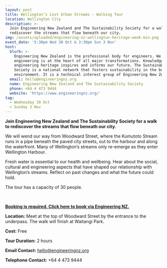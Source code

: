 ```yaml
---
layout: post
title: Wellington’s Lost Urban Streams – Walking Tour
location: Wellington City
description: >-
  Join Engineering New Zealand and The Sustainability Society for a walk to
  rediscover the streams that flow beneath our city. 
img: /assets/uploaded/engineering-nz-wellington-heritage-week-min.png
event_date: '5:30pm Wed 30 Oct & 3:30pm Sun 3 Nov'
host:
  blurb: >-
    Engineering New Zealand is the professional body for engineers. We think
    engineering is at the heart of all major transformations. Knowledge of our
    engineering heritage inspires and informs our future. The Sustainability
    Society is a national network that fosters sustainability in the built
    environment. It is a technical interest group of Engineering New Zealand. 
  email: hello@engineeringnz.org
  name: Engineering New Zealand and The Sustainability Society
  phone: +64 4 473 9444
  website: 'https://www.engineeringnz.org/'
tag:
  - Wednesday 30 Oct
  - Sunday 3 Nov
---
```

**Join Engineering New Zealand and The Sustainability Society for a walk to rediscover the streams that flow beneath our city.**

We will wend our way from Woodward Street, where the Kumutoto Stream runs in a pipe beneath the paved city streets, out to the harbour and along the waterfront. Many of Wellington’s streams only re-emerge as they enter Wellington Harbour. 

Fresh water is essential to our health and wellbeing. Hear about the social, cultural and engineering aspects that have shaped our relationship with Wellington’s streams. Reflect on past changes and what the future could hold. 

The tour has a capacity of 30 people. 

<br>

[**Booking is required. Click here to book via Engineering NZ.** ](https://pd.engineeringnz.org/ipenzt/register?sgid=03dabce0b9e4465eb0e6133663622218)

**Location:** Meet at the top of Woodward Street by the entrance to the underpass. The walk will finish at Waitangi Park.

**Cost:** Free

**Tour Duration:** 2 hours

**Email Contact:** hello@engineeringnz.org

**Telephone Contact:** +64 4 473 9444
